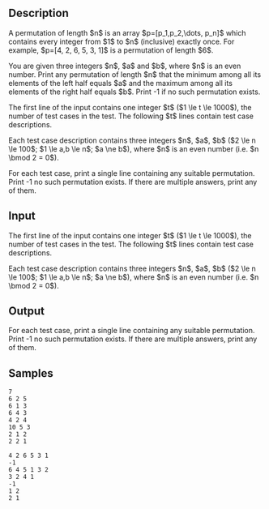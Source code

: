 ## Description

<div><p>A permutation of length $n$ is an array $p=[p_1,p_2,\dots, p_n]$ which contains every integer from $1$ to $n$ (inclusive) exactly once. For example, $p=[4, 2, 6, 5, 3, 1]$ is a permutation of length $6$.</p><p>You are given three integers $n$, $a$ and $b$, where $n$ is an even number. Print any permutation of length $n$ that the minimum among <span class="tex-font-style-bf">all its elements of the left half</span> equals $a$ and the maximum among <span class="tex-font-style-bf">all its elements of the right half</span> equals $b$. Print <span class="tex-font-style-tt">-1</span> if no such permutation exists.</p></div><div class="input-specification"><p>The first line of the input contains one integer $t$ ($1 \le t \le 1000$), the number of test cases in the test. The following $t$ lines contain test case descriptions.</p><p>Each test case description contains three integers $n$, $a$, $b$ ($2 \le n \le 100$; $1 \le a,b \le n$; $a \ne b$), where $n$ is an even number (i.e. $n \bmod 2 = 0$).</p></div><div class="output-specification"><p>For each test case, print a single line containing any suitable permutation. Print <span class="tex-font-style-tt">-1</span> no such permutation exists. If there are multiple answers, print any of them.</p></div>

## Input

<p>The first line of the input contains one integer $t$ ($1 \le t \le 1000$), the number of test cases in the test. The following $t$ lines contain test case descriptions.</p><p>Each test case description contains three integers $n$, $a$, $b$ ($2 \le n \le 100$; $1 \le a,b \le n$; $a \ne b$), where $n$ is an even number (i.e. $n \bmod 2 = 0$).</p>

## Output

<p>For each test case, print a single line containing any suitable permutation. Print <span class="tex-font-style-tt">-1</span> no such permutation exists. If there are multiple answers, print any of them.</p>

## Samples

```input1
7
6 2 5
6 1 3
6 4 3
4 2 4
10 5 3
2 1 2
2 2 1
```

```output1
4 2 6 5 3 1
-1
6 4 5 1 3 2 
3 2 4 1 
-1
1 2 
2 1
```




